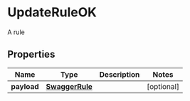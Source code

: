 

# UpdateRuleOK

A rule

## Properties

Name | Type | Description | Notes
------------ | ------------- | ------------- | -------------
**payload** | [**SwaggerRule**](SwaggerRule.md) |  |  [optional]



